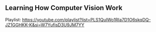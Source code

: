 ## Learning How Computer Vision Work
Playlist: https://youtube.com/playlist?list=PLS1QulWo1RIa7D1O6skqDQ-JZ1GGHKK-K&si=W7YufisD3U9JM7YY
